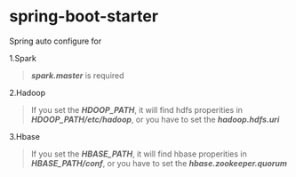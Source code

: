 # spring-boot-starter

Spring auto configure for<p/>
1.Spark<p/>
>***spark.master*** is required<p/>

2.Hadoop<p/>
>If you set the ***HDOOP_PATH***, it will find hdfs properities in ***HDOOP_PATH/etc/hadoop***, or you have to set the ***hadoop.hdfs.uri***<p/>

3.Hbase<p/>
>If you set the ***HBASE_PATH***, it will find hbase properities in ***HBASE_PATH/conf***, or you have to set the ***hbase.zookeeper.quorum***<p/>
